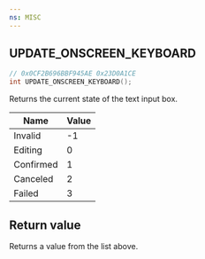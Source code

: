 ```yaml
---
ns: MISC
---
```

## UPDATE_ONSCREEN_KEYBOARD

```c
// 0x0CF2B696BBF945AE 0x23D0A1CE
int UPDATE_ONSCREEN_KEYBOARD();
```

Returns the current state of the text input box.

| Name | Value |
| ---- | ----- |
| Invalid | -1 |
| Editing | 0 |
| Confirmed | 1 |
| Canceled | 2 |
| Failed | 3 |

## Return value
Returns a value from the list above.
